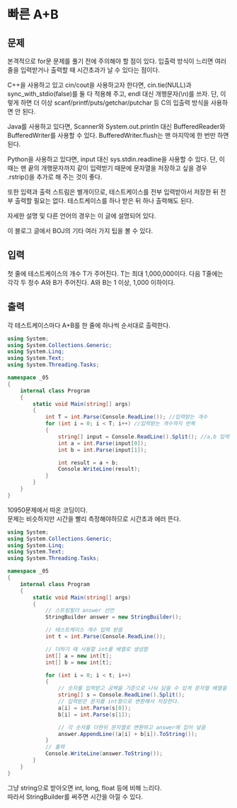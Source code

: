 # 빠른 A+B
## 문제
본격적으로 for문 문제를 풀기 전에 주의해야 할 점이 있다. 입출력 방식이 느리면 여러 줄을 입력받거나 출력할 때 시간초과가 날 수 있다는 점이다.

C++을 사용하고 있고 cin/cout을 사용하고자 한다면, cin.tie(NULL)과 sync_with_stdio(false)를 둘 다 적용해 주고, endl 대신 개행문자(\n)를 쓰자. 단, 이렇게 하면 더 이상 scanf/printf/puts/getchar/putchar 등 C의 입출력 방식을 사용하면 안 된다.

Java를 사용하고 있다면, Scanner와 System.out.println 대신 BufferedReader와 BufferedWriter를 사용할 수 있다. BufferedWriter.flush는 맨 마지막에 한 번만 하면 된다.

Python을 사용하고 있다면, input 대신 sys.stdin.readline을 사용할 수 있다. 단, 이때는 맨 끝의 개행문자까지 같이 입력받기 때문에 문자열을 저장하고 싶을 경우 .rstrip()을 추가로 해 주는 것이 좋다.

또한 입력과 출력 스트림은 별개이므로, 테스트케이스를 전부 입력받아서 저장한 뒤 전부 출력할 필요는 없다. 테스트케이스를 하나 받은 뒤 하나 출력해도 된다.

자세한 설명 및 다른 언어의 경우는 이 글에 설명되어 있다.

이 블로그 글에서 BOJ의 기타 여러 가지 팁을 볼 수 있다.

## 입력
첫 줄에 테스트케이스의 개수 T가 주어진다. T는 최대 1,000,000이다. 다음 T줄에는 각각 두 정수 A와 B가 주어진다. A와 B는 1 이상, 1,000 이하이다.

## 출력
각 테스트케이스마다 A+B를 한 줄에 하나씩 순서대로 출력한다.

```c#
using System;
using System.Collections.Generic;
using System.Linq;
using System.Text;
using System.Threading.Tasks;

namespace _05
{
    internal class Program
    {
        static void Main(string[] args)
        {
            int T = int.Parse(Console.ReadLine()); //입력받는 개수
            for (int i = 0; i < T; i++) //입력받는 개수까지 반복
            {
                string[] input = Console.ReadLine().Split(); //a,b 입력받기
                int a = int.Parse(input[0]);
                int b = int.Parse(input[1]);

                int result = a + b;
                Console.WriteLine(result);
            }
        }
    }
}

```
10950문제에서 따온 코딩이다.    
문제는 비슷하지만 시간을 빨리 측정해야하므로 시간초과 에러 뜬다.   

```c#
using System;
using System.Collections.Generic;
using System.Linq;
using System.Text;
using System.Threading.Tasks;

namespace _05
{
    internal class Program
    {
        static void Main(string[] args)
        {
            // 스트링빌더 answer 선언
            StringBuilder answer = new StringBuilder();

            // 테스트케이스 개수 입력 받음
            int t = int.Parse(Console.ReadLine());

            // 더하기 때 사용할 int를 배열로 생성함
            int[] a = new int[t];
            int[] b = new int[t];

            for (int i = 0; i < t; i++)
            {
                // 숫자를 입력받고 공백을 기준으로 나눠 담을 수 있게 문자열 배열을 선언한다.
                string[] s = Console.ReadLine().Split();
                // 입력받은 문자를 int형으로 변환해서 저장한다.
                a[i] = int.Parse(s[0]);
                b[i] = int.Parse(s[1]);

                // 각 숫자를 더한뒤 문자열로 변환하고 answer에 집어 넣음
                answer.AppendLine((a[i] + b[i]).ToString());
            }
            // 출력
            Console.WriteLine(answer.ToString());
        }
    }
}

```
그냥 string으로 받아오면 int, long, float 등에 비해 느리다.   
따라서 StringBuilder를 써주면 시간을 아낄 수 있다.